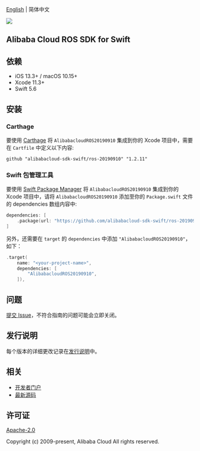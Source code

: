 [English](README.md) | 简体中文

![](https://aliyunsdk-pages.alicdn.com/icons/AlibabaCloud.svg)

## Alibaba Cloud ROS SDK for Swift

## 依赖

- iOS 13.3+ / macOS 10.15+
- Xcode 11.3+
- Swift 5.6

## 安装

### Carthage

要使用 [Carthage](https://github.com/Carthage/Carthage) 将 `AlibabacloudROS20190910` 集成到你的 Xcode 项目中，需要在 `Cartfile` 中定义以下内容:

```ogdl
github "alibabacloud-sdk-swift/ros-20190910" "1.2.11"
```

### Swift 包管理工具

要使用 [Swift Package Manager](https://swift.org/package-manager/) 将 `AlibabacloudROS20190910` 集成到你的 Xcode 项目中，请将 `AlibabacloudROS20190910` 添加至你的 `Package.swift` 文件的 dependencies 数组内容中:

```swift
dependencies: [
    .package(url: "https://github.com/alibabacloud-sdk-swift/ros-20190910.git", from: "1.2.11")
]
```

另外，还需要在 `target` 的 `dependencies` 中添加 `"AlibabacloudROS20190910"`，如下：

```swift
.target(
    name: "<your-project-name>",
    dependencies: [
        "AlibabacloudROS20190910",
    ]),
```

## 问题

[提交 Issue](https://github.com/alibabacloud-sdk-swift/ros-20190910/issues/new)，不符合指南的问题可能会立即关闭。

## 发行说明

每个版本的详细更改记录在[发行说明](./ChangeLog.txt)中。

## 相关

* [开发者门户](https://next.api.aliyun.com/home)
* [最新源码](https://github.com/alibabacloud-sdk-swift/ros-20190910)

## 许可证

[Apache-2.0](http://www.apache.org/licenses/LICENSE-2.0)

Copyright (c) 2009-present, Alibaba Cloud All rights reserved.
